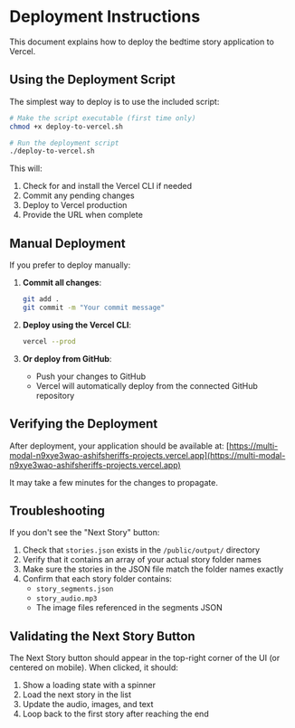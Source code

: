 # Deployment Instructions

This document explains how to deploy the bedtime story application to Vercel.

## Using the Deployment Script

The simplest way to deploy is to use the included script:

```bash
# Make the script executable (first time only)
chmod +x deploy-to-vercel.sh

# Run the deployment script
./deploy-to-vercel.sh
```

This will:
1. Check for and install the Vercel CLI if needed
2. Commit any pending changes
3. Deploy to Vercel production
4. Provide the URL when complete

## Manual Deployment

If you prefer to deploy manually:

1. **Commit all changes**:
   ```bash
   git add .
   git commit -m "Your commit message"
   ```

2. **Deploy using the Vercel CLI**:
   ```bash
   vercel --prod
   ```

3. **Or deploy from GitHub**:
   - Push your changes to GitHub
   - Vercel will automatically deploy from the connected GitHub repository

## Verifying the Deployment

After deployment, your application should be available at:
[https://multi-modal-n9xye3wao-ashifsheriffs-projects.vercel.app](https://multi-modal-n9xye3wao-ashifsheriffs-projects.vercel.app)

It may take a few minutes for the changes to propagate.

## Troubleshooting

If you don't see the "Next Story" button:

1. Check that `stories.json` exists in the `/public/output/` directory
2. Verify that it contains an array of your actual story folder names
3. Make sure the stories in the JSON file match the folder names exactly
4. Confirm that each story folder contains:
   - `story_segments.json`
   - `story_audio.mp3`
   - The image files referenced in the segments JSON

## Validating the Next Story Button

The Next Story button should appear in the top-right corner of the UI (or centered on mobile). When clicked, it should:

1. Show a loading state with a spinner
2. Load the next story in the list
3. Update the audio, images, and text
4. Loop back to the first story after reaching the end 